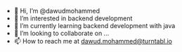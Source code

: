 - 👋 Hi, I’m @dawudmohammed
- 👀 I’m interested in backend development
- 🌱 I’m currently learning backend development with java
- 💞️ I’m looking to collaborate on ...
- 📫 How to reach me at dawud.mohammed@turntabl.io

<!---
dawudmohammed/dawudmohammed is a ✨ special ✨ repository because its `README.md` (this file) appears on your GitHub profile.
You can click the Preview link to take a look at your changes.
--->
